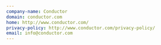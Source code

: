 ```yaml
---
company-name: Conductor
domain: conductor.com
home: http://www.conductor.com/
privacy-policy: http://www.conductor.com/privacy-policy/
email: info@conductor.com
---
```





